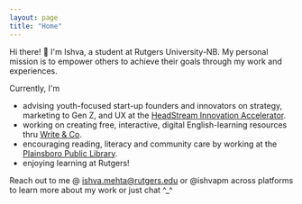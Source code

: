 ```yaml
---
layout: page
title: "Home"
---
```

Hi there! 👋
I'm Ishva, a student at Rutgers University-NB. My personal mission is to empower others to achieve their goals through my work and experiences.

 Currently, I'm
 - advising youth-focused start-up founders and innovators on strategy, marketing to Gen Z, and UX at the [HeadStream Innovation Accelerator](https://www.headstreaminnovation.com).
 - working on creating free, interactive, digital English-learning resources thru [Write & Co](https://writenco.org).
 - encouraging reading, literacy and community care by working at the [Plainsboro Public Library](https://plainsborolibrary.org).
 - enjoying learning at Rutgers!

Reach out to me @ [ishva.mehta@rutgers.edu](mailto:ishva.mehta@rutgers.edu) or @ishvapm across platforms to learn more about my work or just chat ^_^


